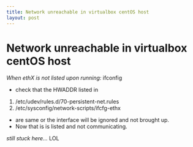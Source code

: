 ```yaml
---
title: Network unreachable in virtualbox centOS host
layout: post
---
```


# Network unreachable in virtualbox centOS host

*When ethX is not listed upon running:* ifconfig

- check that the HWADDR listed in
1. /etc/udev/rules.d/70-persistent-net.rules		
2. /etc/sysconfig/network-scripts/ifcfg-ethx
- are same or the interface will be ignored and not brought up.
- Now that is is listed and not communicating.

*still stuck here…*
LOL
